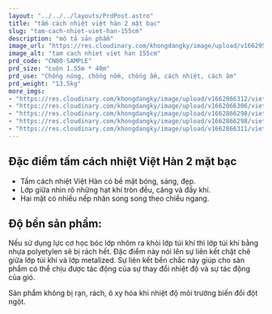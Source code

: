 ```yaml
---
layout: "../../../layouts/PrdPost.astro"
title: "tấm cách nhiệt việt hàn 2 mặt bạc"
slug: "tam-cach-nhiet-viet-han-155cm"
description: "mô tả sản phẩm"
image_url: "https://res.cloudinary.com/khongdangky/image/upload/v1662954517/viethan/sp/cn/CA7RyCmA_hfukhx.jpg"
image_alt: "tam cach nhiet viet han 155cm"
prd_code: "CN00-SAMPLE"
prd_size: "cuộn 1.55m * 40m"
prd_use: "Chống nóng, chống nồm, chống ẩm, cách nhiệt, cách âm"
prd_weight: "13.5kg"
more_imgs:
- "https://res.cloudinary.com/khongdangky/image/upload/v1662866312/viethan/sp/cn/aWzhcxXw_oxsrrs.jpg"
- "https://res.cloudinary.com/khongdangky/image/upload/v1662866306/viethan/sp/cn/jwuuPSDA_nspsxt.jpg"
- "https://res.cloudinary.com/khongdangky/image/upload/v1662866298/viethan/sp/cn/09f06d1f3e92fbcca283_y6hvln.jpg"
- "https://res.cloudinary.com/khongdangky/image/upload/v1662866298/viethan/sp/cn/e154a043f3ce36906fdf_qil2vx.jpg"
- "https://res.cloudinary.com/khongdangky/image/upload/v1662866311/viethan/sp/cn/c_5OdRGw_jmza16.jpg"
---
```


## Đặc điểm tấm cách nhiệt Việt Hàn 2 mặt bạc

- Tấm cách nhiệt Việt Hàn có bề mặt bóng, sáng, đẹp.
- Lớp giữa nhìn rõ những hạt khí tròn đều, căng và đầy khí.
- Hai mặt có nhiều nếp nhăn song song theo chiều ngang.

## Độ bền sản phẩm:

Nếu sử dụng lực cơ học bóc lớp nhôm ra khỏi lớp túi khí thì lớp túi khí bằng nhựa polyetylen sẽ bị rách hết. Đặc điểm này nói lên sự liên kết chặt chẽ giữa lớp túi khí và lớp metalized. Sự liên kết bền chắc này giúp cho sản phẩm có thể chịu được tác động của sự thay đổi nhiệt độ và sự tác động của gió.

Sản phẩm không bị rạn, rách, ô xy hóa khi nhiệt độ môi trường biến đổi đột ngột.